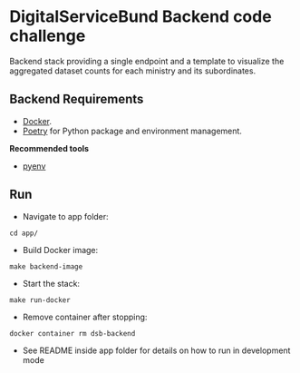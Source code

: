 # DigitalServiceBund Backend code challenge

Backend stack providing a single endpoint and a template to visualize the 
aggregated dataset counts for each ministry and its subordinates.

## Backend Requirements

* [Docker](https://www.docker.com/).
* [Poetry](https://python-poetry.org/) for Python package and environment management.

**Recommended tools**

* [pyenv](https://github.com/pyenv/pyenv)

## Run

* Navigate to app folder:

```commandline
cd app/
```

* Build Docker image:

```commandline
make backend-image
```

* Start the stack:

```commandline
make run-docker
```

* Remove container after stopping:

```commandline
docker container rm dsb-backend
```

* See README inside app folder for details on how to run in development mode 